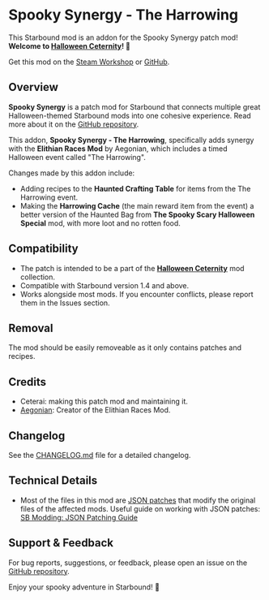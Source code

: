 # Spooky Synergy - The Harrowing

This Starbound mod is an addon for the Spooky Synergy patch mod! **Welcome to [Halloween Ceternity](https://steamcommunity.com/sharedfiles/filedetails/?id=3580687852)! 🎃**

Get this mod on the [Steam Workshop](https://steamcommunity.com/sharedfiles/filedetails/?id=3586407233) or [GitHub](https://github.com/Ceterai/SpookySynergyTheHarrowing).

## Overview

**Spooky Synergy** is a patch mod for Starbound that connects multiple great Halloween-themed Starbound mods into one cohesive experience. Read more about it on the [GitHub repository](https://github.com/Ceterai/SpookySynergy).

This addon, **Spooky Synergy - The Harrowing**, specifically adds synergy with the **Elithian Races Mod** by Aegonian, which includes a timed Halloween event called "The Harrowing".

Changes made by this addon include:

- Adding recipes to the **Haunted Crafting Table** for items from the The Harrowing event.
- Making the **Harrowing Cache** (the main reward item from the event) a better version of the Haunted Bag from **The Spooky Scary Halloween Special** mod, with more loot and no rotten food.

## Compatibility

- The patch is intended to be a part of the **[Halloween Ceternity](https://steamcommunity.com/sharedfiles/filedetails/?id=3580687852)** mod collection.
- Compatible with Starbound version 1.4 and above.
- Works alongside most mods. If you encounter conflicts, please report them in the Issues section.

## Removal

The mod should be easily removeable as it only contains patches and recipes.

## Credits

- Ceterai: making this patch mod and maintaining it.
- [Aegonian](https://steamcommunity.com/profiles/76561198070120146): Creator of the Elithian Races Mod.

## Changelog

See the [CHANGELOG.md](CHANGELOG.md) file for a detailed changelog.

## Technical Details

- Most of the files in this mod are [JSON patches](https://en.wikipedia.org/wiki/JSON_Patch) that modify the original files of the affected mods. Useful guide on working with JSON patches: [SB Modding: JSON Patching Guide](https://steamcommunity.com/sharedfiles/filedetails/?id=2124444255)

## Support & Feedback

For bug reports, suggestions, or feedback, please open an issue on the [GitHub repository](https://github.com/Ceterai/SpookySynergy).

Enjoy your spooky adventure in Starbound! 🎃
